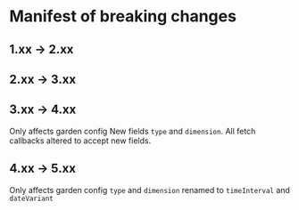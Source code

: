 # Manifest of breaking changes

## 1.xx -> 2.xx

## 2.xx -> 3.xx

## 3.xx -> 4.xx
Only affects garden config
New fields `type` and `dimension`.
All fetch callbacks altered to accept new fields. 

## 4.xx -> 5.xx
Only affects garden config
`type` and `dimension` renamed to `timeInterval` and `dateVariant`